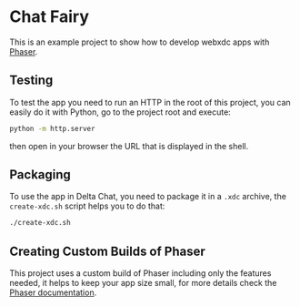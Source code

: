 # Chat Fairy

This is an example project to show how to develop webxdc apps with
[Phaser](https://phaser.io/).

## Testing

To test the app you need to run an HTTP in the root of this project, you
can easily do it with Python, go to the project root and execute:

```sh
python -m http.server
```

then open in your browser the URL that is displayed in the shell.

## Packaging

To use the app in Delta Chat, you need to package it in a `.xdc` archive,
the `create-xdc.sh` script helps you to do that:

```sh
./create-xdc.sh
```

## Creating Custom Builds of Phaser

This project uses a custom build of Phaser including only the features
needed, it helps to keep your app size small, for more details check the
[Phaser documentation](https://photonstorm.github.io/phaser3-docs/index.html#toc10__anchor).

